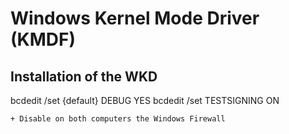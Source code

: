 # Windows Kernel Mode Driver (KMDF)
## Installation of the WKD 


  bcdedit /set {default} DEBUG YES
  bcdedit /set TESTSIGNING ON 
  ````
+ Disable on both computers the Windows Firewall
